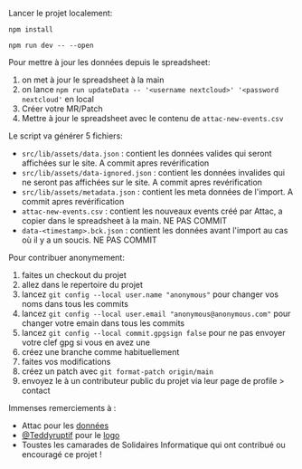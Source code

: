 Lancer le projet localement:

```
npm install

npm run dev -- --open
```

Pour mettre à jour les données depuis le spreadsheet:
1. on met à jour le spreadsheet à la main
2. on lance `npm run updateData -- '<username nextcloud>' '<password nextcloud'` en local
3. Créer votre MR/Patch
4. Mettre à jour le spreadsheet avec le contenu de `attac-new-events.csv`
 
Le script va générer 5 fichiers:
- `src/lib/assets/data.json` : contient les données valides qui seront affichées sur le site. A commit apres revérification
- `src/lib/assets/data-ignored.json` : contient les données invalides qui ne seront pas affichées sur le site. A commit apres revérification
- `src/lib/assets/metadata.json` : contient les meta données de l'import. A commit apres revérification
- `attac-new-events.csv` : contient les nouveaux events créé par Attac, a copier dans le spreadsheet à la main. NE PAS COMMIT
- `data-<timestamp>.bck.json` : contient les données avant l'import au cas où il y a un soucis. NE PAS COMMIT


Pour contribuer anonymement:
1. faites un checkout du projet
2. allez dans le repertoire du projet
3. lancez `git config --local user.name "anonymous"` pour changer vos noms dans tous les commits
4. lancez  `git config --local user.email "anonymous@anonymous.com"` pour changer votre emain dans tous les commits
5. lancez  `git config --local commit.gpgsign false` pour ne pas envoyer votre clef gpg si vous en avez une 
6. créez une branche comme habituellement 
7. faites vos modifications
8. créez un patch avec `git format-patch origin/main`
9. envoyez le à un contributeur public du projet via leur page de profile > contact

Immenses remerciements à :

- Attac pour les [données](https://france.attac.org/se-mobiliser/retraites-pour-le-droit-a-une-retraite-digne-et-heureuse/article/on-ne-les-lache-pas-la-carte-des-mobilisations)
- [@Teddyruptif](https://nitter.net/Teddyruptif/) pour le [logo](https://nitter.net/Teddyruptif/status/1649460414676172803)
- Toustes les camarades de Solidaires Informatique qui ont contribué ou encouragé ce projet !
